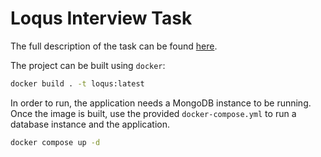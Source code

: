 # Loqus Interview Task

The full description of the task can be found [here](./TASK.md).

The project can be built using `docker`:

```sh
docker build . -t loqus:latest
```

In order to run, the application needs a MongoDB instance to be running. Once the image is built, use the provided `docker-compose.yml` to run a database instance and the application.

```sh
docker compose up -d
```
